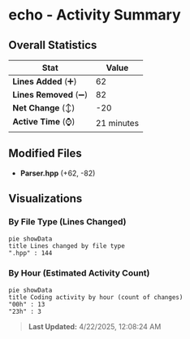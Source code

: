 # echo - Activity Summary 

## Overall Statistics

| Stat                   | Value                                                             |
| ---------------------- | ----------------------------------------------------------------- |
| **Lines Added** (➕)   | 62                                          |
| **Lines Removed** (➖) | 82                                        |
| **Net Change** (↕)    | -20                |
| **Active Time** (⌚)   | 21 minutes |


## Modified Files
- **Parser.hpp** (+62, -82)

## Visualizations

### By File Type (Lines Changed)

```mermaid
pie showData
title Lines changed by file type
".hpp" : 144
```

### By Hour (Estimated Activity Count)

```mermaid
pie showData
title Coding activity by hour (count of changes)
"00h" : 13
"23h" : 3
```


> **Last Updated:** 4/22/2025, 12:08:24 AM